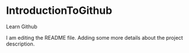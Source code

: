 # IntroductionToGithub
Learn Github

I am editing the README file. Adding some more details about the project description.
